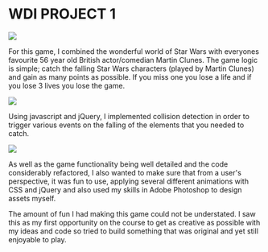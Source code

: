 # WDI PROJECT 1

<img src="http://i.imgur.com/DYEBWU7g.jpg"/>

For this game, I combined the wonderful world of Star Wars with everyones favourite 56 year old British actor/comedian Martin Clunes. The game logic is simple; catch the falling Star Wars characters (played by Martin Clunes) and gain as many points as possible. If you miss one you lose a life and if you lose 3 lives you lose the game. 

<img src="http://i.imgur.com/84hRHaC.jpg"/>


Using javascript and jQuery, I implemented collision detection in order to trigger various events on the falling of the elements that you needed to catch.

<img src="http://i.imgur.com/X07UodK.jpg"/>

As well as the game functionality being well detailed and the code considerably refactored, I also wanted to make sure that from a user's perspective, it was fun to use, applying several different animations with CSS and jQuery and also used my skills in Adobe Photoshop to design assets myself.

The amount of fun I had making this game could not be understated. I saw this as my first opportunity on the course to get as creative as possible with my ideas and code so tried to build something that was original and yet still enjoyable to play. 